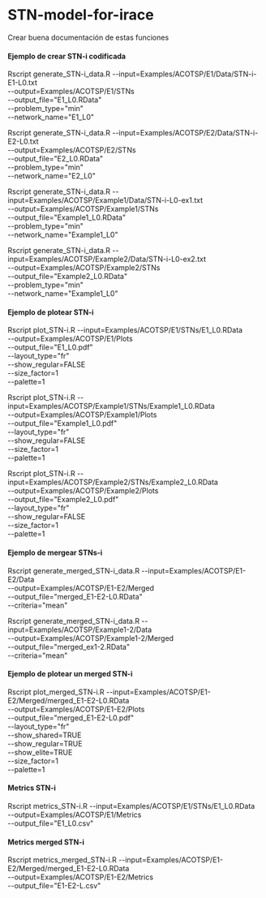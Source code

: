 # STN-model-for-irace

Crear buena documentación de estas funciones

#### Ejemplo de crear STN-i codificada
Rscript generate_STN-i_data.R --input=Examples/ACOTSP/E1/Data/STN-i-E1-L0.txt \
  --output=Examples/ACOTSP/E1/STNs \
  --output_file="E1_L0.RData" \
  --problem_type="min" \
  --network_name="E1_L0"

Rscript generate_STN-i_data.R --input=Examples/ACOTSP/E2/Data/STN-i-E2-L0.txt \
  --output=Examples/ACOTSP/E2/STNs \
  --output_file="E2_L0.RData" \
  --problem_type="min" \
  --network_name="E2_L0"


Rscript generate_STN-i_data.R --input=Examples/ACOTSP/Example1/Data/STN-i-L0-ex1.txt \
  --output=Examples/ACOTSP/Example1/STNs \
  --output_file="Example1_L0.RData" \
  --problem_type="min" \
  --network_name="Example1_L0"

Rscript generate_STN-i_data.R --input=Examples/ACOTSP/Example2/Data/STN-i-L0-ex2.txt \
  --output=Examples/ACOTSP/Example2/STNs \
  --output_file="Example2_L0.RData" \
  --problem_type="min" \
  --network_name="Example1_L0"

#### Ejemplo de plotear STN-i
Rscript plot_STN-i.R --input=Examples/ACOTSP/E1/STNs/E1_L0.RData \
  --output=Examples/ACOTSP/E1/Plots \
  --output_file="E1_L0.pdf" \
  --layout_type="fr" \
  --show_regular=FALSE \
  --size_factor=1 \
  --palette=1

Rscript plot_STN-i.R --input=Examples/ACOTSP/Example1/STNs/Example1_L0.RData \
  --output=Examples/ACOTSP/Example1/Plots \
  --output_file="Example1_L0.pdf" \
  --layout_type="fr" \
  --show_regular=FALSE \
  --size_factor=1 \
  --palette=1

Rscript plot_STN-i.R --input=Examples/ACOTSP/Example2/STNs/Example2_L0.RData \
  --output=Examples/ACOTSP/Example2/Plots \
  --output_file="Example2_L0.pdf" \
  --layout_type="fr" \
  --show_regular=FALSE \
  --size_factor=1 \
  --palette=1


#### Ejemplo de mergear STNs-i

Rscript generate_merged_STN-i_data.R --input=Examples/ACOTSP/E1-E2/Data \
  --output=Examples/ACOTSP/E1-E2/Merged \
  --output_file="merged_E1-E2-L0.RData" \
  --criteria="mean"

Rscript generate_merged_STN-i_data.R --input=Examples/ACOTSP/Example1-2/Data \
  --output=Examples/ACOTSP/Example1-2/Merged \
  --output_file="merged_ex1-2.RData" \
  --criteria="mean"

#### Ejemplo de plotear un merged STN-i

Rscript plot_merged_STN-i.R --input=Examples/ACOTSP/E1-E2/Merged/merged_E1-E2-L0.RData \
  --output=Examples/ACOTSP/E1-E2/Plots \
  --output_file="merged_E1-E2-L0.pdf" \
  --layout_type="fr" \
  --show_shared=TRUE \
  --show_regular=TRUE \
  --show_elite=TRUE \
  --size_factor=1 \
  --palette=1

#### Metrics STN-i

Rscript metrics_STN-i.R --input=Examples/ACOTSP/E1/STNs/E1_L0.RData \
  --output=Examples/ACOTSP/E1/Metrics \
  --output_file="E1_L0.csv"

#### Metrics merged STN-i

Rscript metrics_merged_STN-i.R --input=Examples/ACOTSP/E1-E2/Merged/merged_E1-E2-L0.RData \
  --output=Examples/ACOTSP/E1-E2/Metrics \
  --output_file="E1-E2-L.csv"

